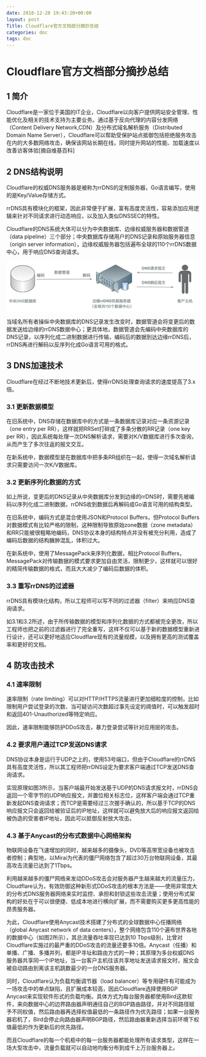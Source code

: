 ```yaml
---
date: 2018-12-20 19:43:20+00:00
layout: post
Title: Cloudflare官方文档部分摘抄总结
categories: doc
tags: doc
---
```






# Cloudflare官方文档部分摘抄总结
## 1 简介
Cloudflare是一家位于美国的IT企业，Cloudflare以向客户提供网站安全管理、性能优化及相关的技术支持为主要业务。通过基于反向代理的内容分发网络（Content Delivery Network,CDN）及分布式域名解析服务（Distributed Domain Name Server），Cloudflare可以帮助受保护站点抵御包括拒绝服务攻击在内的大多数网络攻击，确保该网站长期在线，同时提升网站的性能、加载速度以改善访客体验[摘自维基百科]
## 2 DNS结构说明
Cloudflare的权威DNS服务器是被称为rrDNS的定制服务器，Go语言编写，使用的是Key/Value存储方式。

rrDNS具有模块化的框架，因此非常便于扩展，富有高度灵活性，容易添加应用逻辑来针对不同请求进行动态响应，以及加入类似DNSSEC的特性。

Cloudflare的DNS系统大体可以分为中央数据库、边缘权威服务器和数据管道（data pipeline）三个部分；中央数据库存储用户的DNS记录和原始服务器信息（origin server information），边缘权威服务器包括遍布全球的110个rrDNS数据中心，用于响应DNS查询请求。

![Alt text](../image/cloudfare-1.jpg)

当域名所有者操纵中央数据库的DNS记录发生改变时，数据管道会将变更后的数据发送给边缘的rrDNS数据中心；更具体地，数据管道会先编码中央数据库的DNS记录，以序列化成二进制数据进行传输，编码后的数据到达边缘rrDNS后，rrDNS再进行解码以反序列化成Go语言可用的格式。

## 3 DNS加速技术

Cloudflare在经过不断地技术更新后，使得rrDNS处理查询请求的速度提高了3.x倍。

### 3.1 更新数据模型

在旧系统中，DNS存储在数据库中的方式是一条数据库记录对应一条资源记录（one entry per RR），这样就把RRSet打碎成了多条分散的RR记录（one key per RR），因此系统每处理一次DNS解析请求，需要对K/V数据库进行多次查询，从而产生了多次往返的报文交互。

在新系统中，数据模型是在数据库中把多条RR组织在一起，使得一次域名解析请求只需要访问一次K/V数据库。

### 3.2 更新序列化数据的方式

如上所说，变更后的DNS记录从中央数据库分发到边缘的rrDNS时，需要先被编码以序列化成二进制数据，rrDNS收到数据后再解码成Go语言可用的结构类型。

在旧系统中，编码方式是混合使用JSON和Protocol Buffers，但Protocol Buffers对数据模式有比较严格的限制，这种限制导致原始zone数据（zone metadata）和RR只能被很粗略地编码，DNS协议本身的结构特点并没有被充分利用，造成了编码后数据的结构臃肿混乱，体积过大。

在新系统中，使用了MessagePack来序列化数据，相比Protocol Buffers，MessagePack对传输数据的模式要求更加自由灵活，限制更少，这样就可以很好的精简传输数据的格式，而且大大减少了编码后数据的体积。


### 3.3 重写rrDNS的过滤器

rrDNS具有模块化结构，所以工程师可以写不同的过滤器（filter）来响应DNS查询请求。

如3.1和3.2所述，由于所传输数据的模型和序列化数据的方式都被完全更改，所以工程师也把之前的过滤器进行了完全重写，这样不仅可以基于新的数据模型重新进行设计，还可以更好地适应Cloudflare现有的流量规模，以及拥有更高的测试覆盖率和更好的文档。


## 4 防攻击技术

### 4.1 速率限制
速率限制（rate limiting）可以对HTTP/HTTPS流量进行更加细粒度的控制，比如限制用户尝试登录的次数、当可疑访问次数超过事先设定的阈值时，可以触发超时和返回401-Unauthorized等特定响应。

因此，速率限制能够防护DDoS攻击，暴力登录尝试等针对应用层的攻击。
### 4.2 要求用户通过TCP发送DNS请求

DNS协议本身是运行于UDP之上的，使用53号端口，但由于Cloudflare的rrDNS具有高度灵活性，所以其工程师把rrDNS设定为要求客户端通过TCP发送DNS查询请求。

实现原理如图3所示，当客户端最开始发送基于UDP的DNS请求报文时，rrDNS会返回一个零字节的UDP响应报文，并置位相关标志位，这样客户端会通过TCP重新发起DNS查询请求；而TCP是需要经过三次握手确认的，所以基于TCP的DNS响应报文只会返回给被验证后的IP地址，这样就可以避免放大后的响应报文返回给被伪造的受害者IP地址，因此可以抵御反射放大攻击。

### 4.3  基于Anycast的分布式数据中心网络架构

物联网设备在飞速增加的同时，越来越多的摄像头，DVD等高带宽设备也被攻击者控制；典型地，以Mirai为代表的僵尸网络包含了超过30万台物联网设备，其最高攻击流量已达到了1Tbps。

利用越来越多的僵尸网络来发动DDoS攻击会对服务器产生越来越大的流量压力，Cloudflare认为，有效防御这种新形式DDoS攻击的根本方法是——使用非常庞大的分布式DNS服务器网络来实时监控、承担和封锁这些攻击流量；使用分布式架构的好处在于可以很便捷、低成本地进行横向扩展，而不需要购买更多更高性能的昂贵服务器。

为此，Cloudflare使用Anycast技术搭建了分布式的全球数据中心任播网络（global Anycast network of data centers），整个网络包含110个遍布世界各地的数据中心（如图2所示），其总流量吞吐率现已达到10 Tbps级别，比曾对Cloudflare实施过的最严重的DDoS攻击的流量还要多10倍。Anycast（任播）和单播、广播、多播并列，都是IP寻址和路由方式的一种；其原理为多台权威DNS服务器共享同一个IP地址，当一台客户主机往该共享地址发送请求报文时，报文会被自动路由到离该主机跳数最少的一台DNS服务器。

同时，Cloudflare认为负载均衡调节器（load balancer）等专用硬件有可能成为一场攻击中的单点缺陷，且扩展成本较高，因此Cloudflare选择使用BGP Anycast来实现软件形式的负载均衡。具体方式为每台服务器都使用Bird这款软件，来向数据中心的边界路由器声明通往自己的BGP路由路径，并对不同路径赋予不同权值，然后路由器再选择权值最低的一条路径作为优先路径；如果一台服务器宕机了，Bird会停止向路由器声明BGP路径，然后路由器重新选择当前环境下权值最低的作为更新后的优先路径。

而且Cloudflare的每一个机柜中的每一台服务器都能处理所有请求类型，这样在一场大型攻击中，流量负载就可以自动地均衡分布到成千上万台服务器上。 

